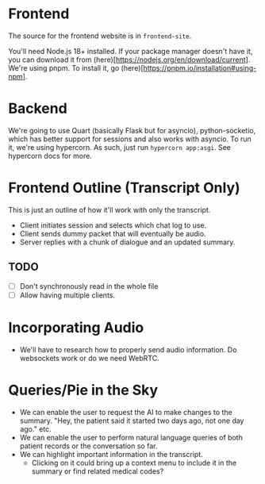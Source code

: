 # Frontend
The source for the frontend website is in `frontend-site`.

You'll need Node.js 18+ installed. If your package manager doesn't have it,
you can download it from (here)[https://nodejs.org/en/download/current].
We're using pnpm. To install it, go
(here)[https://pnpm.io/installation#using-npm].

# Backend
We're going to use Quart (basically Flask but for asyncio), python-socketio,
which has better support for sessions and also works with asyncio. To run it,
we're using hypercorn. As such, just run `hypercorn app:asgi`. See hypercorn
docs for more.

# Frontend Outline (Transcript Only)
This is just an outline of how it'll work with only the transcript.

- Client initiates session and selects which chat log to use.
- Client sends dummy packet that will eventually be audio.
- Server replies with a chunk of dialogue and an updated summary.

## TODO
- [ ] Don't synchronously read in the whole file
- [ ] Allow having multiple clients.

# Incorporating Audio
- We'll have to research how to properly send audio information. Do websockets
  work or do we need WebRTC.

# Queries/Pie in the Sky
- We can enable the user to request the AI to make changes to the summary. "Hey,
  the patient said it started two days ago, not one day ago." etc.
- We can enable the user to perform natural language queries of both patient
  records or the conversation so far.
- We can highlight important information in the transcript.
  - Clicking on it could bring up a context menu to include it in the summary or
    find related medical codes?
